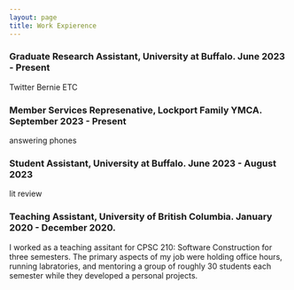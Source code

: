 ```yaml
---
layout: page
title: Work Expierence
---
```


### Graduate Research Assistant, University at Buffalo. June 2023 - Present

Twitter Bernie ETC

### Member Services Represenative, Lockport Family YMCA. September 2023 - Present

answering phones

### Student Assistant, University at Buffalo. June 2023 - August 2023

lit review

### Teaching Assistant, University of British Columbia. January 2020 - December 2020.

I worked as a teaching assitant for CPSC 210: Software Construction for three semesters. The primary aspects of my job were holding office hours, running labratories, and mentoring a group of roughly 30 students each semester while they developed a personal projects. 
